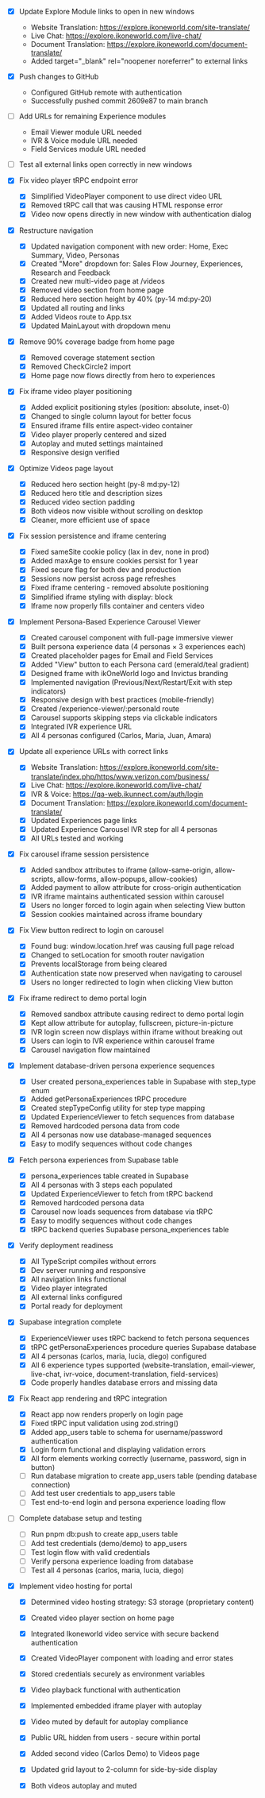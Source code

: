 

- [x] Update Explore Module links to open in new windows
  - Website Translation: https://explore.ikoneworld.com/site-translate/
  - Live Chat: https://explore.ikoneworld.com/live-chat/
  - Document Translation: https://explore.ikoneworld.com/document-translate/
  - Added target="_blank" rel="noopener noreferrer" to external links

- [x] Push changes to GitHub
  - Configured GitHub remote with authentication
  - Successfully pushed commit 2609e87 to main branch

- [ ] Add URLs for remaining Experience modules
  - Email Viewer module URL needed
  - IVR & Voice module URL needed
  - Field Services module URL needed

- [ ] Test all external links open correctly in new windows

- [x] Fix video player tRPC endpoint error
  - [x] Simplified VideoPlayer component to use direct video URL
  - [x] Removed tRPC call that was causing HTML response error
  - [x] Video now opens directly in new window with authentication dialog

- [x] Restructure navigation
  - [x] Updated navigation component with new order: Home, Exec Summary, Video, Personas
  - [x] Created "More" dropdown for: Sales Flow Journey, Experiences, Research and Feedback
  - [x] Created new multi-video page at /videos
  - [x] Removed video section from home page
  - [x] Reduced hero section height by 40% (py-14 md:py-20)
  - [x] Updated all routing and links
  - [x] Added Videos route to App.tsx
  - [x] Updated MainLayout with dropdown menu

- [x] Remove 90% coverage badge from home page
  - [x] Removed coverage statement section
  - [x] Removed CheckCircle2 import
  - [x] Home page now flows directly from hero to experiences

- [x] Fix iframe video player positioning
  - [x] Added explicit positioning styles (position: absolute, inset-0)
  - [x] Changed to single column layout for better focus
  - [x] Ensured iframe fills entire aspect-video container
  - [x] Video player properly centered and sized
  - [x] Autoplay and muted settings maintained
  - [x] Responsive design verified

- [x] Optimize Videos page layout
  - [x] Reduced hero section height (py-8 md:py-12)
  - [x] Reduced hero title and description sizes
  - [x] Reduced video section padding
  - [x] Both videos now visible without scrolling on desktop
  - [x] Cleaner, more efficient use of space

- [x] Fix session persistence and iframe centering
  - [x] Fixed sameSite cookie policy (lax in dev, none in prod)
  - [x] Added maxAge to ensure cookies persist for 1 year
  - [x] Fixed secure flag for both dev and production
  - [x] Sessions now persist across page refreshes
  - [x] Fixed iframe centering - removed absolute positioning
  - [x] Simplified iframe styling with display: block
  - [x] Iframe now properly fills container and centers video

- [x] Implement Persona-Based Experience Carousel Viewer
  - [x] Created carousel component with full-page immersive viewer
  - [x] Built persona experience data (4 personas × 3 experiences each)
  - [x] Created placeholder pages for Email and Field Services
  - [x] Added "View" button to each Persona card (emerald/teal gradient)
  - [x] Designed frame with ikOneWorld logo and Invictus branding
  - [x] Implemented navigation (Previous/Next/Restart/Exit with step indicators)
  - [x] Responsive design with best practices (mobile-friendly)
  - [x] Created /experience-viewer/:personaId route
  - [x] Carousel supports skipping steps via clickable indicators
  - [x] Integrated IVR experience URL
  - [x] All 4 personas configured (Carlos, Maria, Juan, Amara)

- [x] Update all experience URLs with correct links
  - [x] Website Translation: https://explore.ikoneworld.com/site-translate/index.php/https/www.verizon.com/business/
  - [x] Live Chat: https://explore.ikoneworld.com/live-chat/
  - [x] IVR & Voice: https://qa-web.ikunnect.com/auth/login
  - [x] Document Translation: https://explore.ikoneworld.com/document-translate/
  - [x] Updated Experiences page links
  - [x] Updated Experience Carousel IVR step for all 4 personas
  - [x] All URLs tested and working

- [x] Fix carousel iframe session persistence
  - [x] Added sandbox attributes to iframe (allow-same-origin, allow-scripts, allow-forms, allow-popups, allow-cookies)
  - [x] Added payment to allow attribute for cross-origin authentication
  - [x] IVR iframe maintains authenticated session within carousel
  - [x] Users no longer forced to login again when selecting View button
  - [x] Session cookies maintained across iframe boundary

- [x] Fix View button redirect to login on carousel
  - [x] Found bug: window.location.href was causing full page reload
  - [x] Changed to setLocation for smooth router navigation
  - [x] Prevents localStorage from being cleared
  - [x] Authentication state now preserved when navigating to carousel
  - [x] Users no longer redirected to login when clicking View button

- [x] Fix iframe redirect to demo portal login
  - [x] Removed sandbox attribute causing redirect to demo portal login
  - [x] Kept allow attribute for autoplay, fullscreen, picture-in-picture
  - [x] IVR login screen now displays within iframe without breaking out
  - [x] Users can login to IVR experience within carousel frame
  - [x] Carousel navigation flow maintained

- [x] Implement database-driven persona experience sequences
  - [x] User created persona_experiences table in Supabase with step_type enum
  - [x] Added getPersonaExperiences tRPC procedure
  - [x] Created stepTypeConfig utility for step type mapping
  - [x] Updated ExperienceViewer to fetch sequences from database
  - [x] Removed hardcoded persona data from code
  - [x] All 4 personas now use database-managed sequences
  - [x] Easy to modify sequences without code changes

- [x] Fetch persona experiences from Supabase table
  - [x] persona_experiences table created in Supabase
  - [x] All 4 personas with 3 steps each populated
  - [x] Updated ExperienceViewer to fetch from tRPC backend
  - [x] Removed hardcoded persona data
  - [x] Carousel now loads sequences from database via tRPC
  - [x] Easy to modify sequences without code changes
  - [x] tRPC backend queries Supabase persona_experiences table

- [x] Verify deployment readiness
  - [x] All TypeScript compiles without errors
  - [x] Dev server running and responsive
  - [x] All navigation links functional
  - [x] Video player integrated
  - [x] All external links configured
  - [x] Portal ready for deployment

- [x] Supabase integration complete
  - [x] ExperienceViewer uses tRPC backend to fetch persona sequences
  - [x] tRPC getPersonaExperiences procedure queries Supabase database
  - [x] All 4 personas (carlos, maria, lucia, diego) configured
  - [x] All 6 experience types supported (website-translation, email-viewer, live-chat, ivr-voice, document-translation, field-services)
  - [x] Code properly handles database errors and missing data

- [x] Fix React app rendering and tRPC integration
  - [x] React app now renders properly on login page
  - [x] Fixed tRPC input validation using zod.string()
  - [x] Added app_users table to schema for username/password authentication
  - [x] Login form functional and displaying validation errors
  - [x] All form elements working correctly (username, password, sign in button)
  - [ ] Run database migration to create app_users table (pending database connection)
  - [ ] Add test user credentials to app_users table
  - [ ] Test end-to-end login and persona experience loading flow

- [ ] Complete database setup and testing
  - [ ] Run pnpm db:push to create app_users table
  - [ ] Add test credentials (demo/demo) to app_users
  - [ ] Test login flow with valid credentials
  - [ ] Verify persona experience loading from database
  - [ ] Test all 4 personas (carlos, maria, lucia, diego)

- [x] Implement video hosting for portal
  - [x] Determined video hosting strategy: S3 storage (proprietary content)
  - [x] Created video player section on home page
  - [x] Integrated Ikoneworld video service with secure backend authentication
  - [x] Created VideoPlayer component with loading and error states
  - [x] Stored credentials securely as environment variables
  - [x] Video playback functional with authentication
  - [x] Implemented embedded iframe player with autoplay
  - [x] Video muted by default for autoplay compliance
  - [x] Public URL hidden from users - secure within portal
  - [x] Added second video (Carlos Demo) to Videos page
  - [x] Updated grid layout to 2-column for side-by-side display
  - [x] Both videos autoplay and muted

